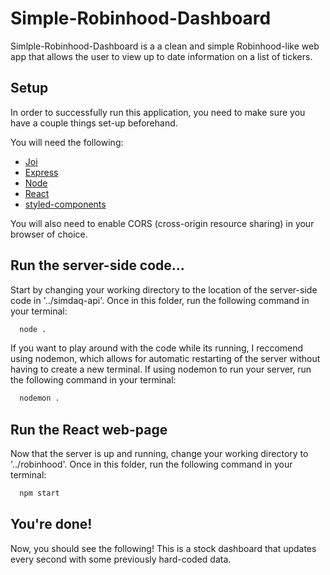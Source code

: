 # Simple-Robinhood-Dashboard

Simlple-Robinhood-Dashboard is a a clean and simple Robinhood-like web app that allows the user to view up to date information on a list of tickers.

## Setup

In order to successfully run this application, you need to make sure you have a couple things set-up beforehand.

You will need the following:
- [Joi](https://www.npmjs.com/package/joi) 
- [Express](https://www.npmjs.com/package/express)
- [Node](https://nodejs.org/en/download/)
- [React](https://reactjs.org/docs/getting-started.html)
- [styled-components](https://www.npmjs.com/package/styled-components)

You will also need to enable CORS (cross-origin resource sharing) in your browser of choice.

## Run the server-side code...

Start by changing your working directory to the location of the server-side code in '../simdaq-api'. Once in this folder, run the following command in your terminal:

```bash
  node .
```

If you want to play around with the code while its running, I reccomend using nodemon, which allows for automatic restarting of the server without having to create a new terminal. If using nodemon to run your server, run the following command in your terminal:

```bash
  nodemon .
```
## Run the React web-page

Now that the server is up and running, change your working directory to '../robinhood'. Once in this folder, run the following command in your terminal:

```bash
  npm start
```

## You're done!

Now, you should see the following! This is a stock dashboard that updates every second with some previously hard-coded data.


